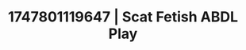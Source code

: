 ---
categories:
- Whispers of pleasure
- Retro fantasy play
- Obedience kink
- Hog tying
- Lustful close-up
image: /assets/images/1747801119647.jpg
layout: post
seo:
  description: Featured content with exclusive ABDL Play, Scat Fetish. HD images available.
  keywords: ABDL Play, Scat Fetish
  og_image: /assets/images/1747801119647.jpg
  schema_type: VisualArtwork
tags:
- ABDL Play
- '#1747801119647'
- Scat Fetish
title: 1747801119647 | Scat Fetish ABDL Play
---